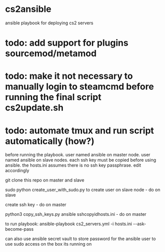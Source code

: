 # cs2ansible
ansible playbook for deploying cs2 servers
 
  
  # todo: add support for plugins sourcemod/metamod
  # todo: make it not necessary to manually login to steamcmd before running the final script cs2update.sh
  # todo: automate tmux and run script automatically (how?)


before running the playbook. user named ansible on master node. user named ansible on slave nodes. each ssh key must be copied before using ansible. the hosts.ini assumes there is no ssh key passphrase. edit accordingly

git clone this repo on master and slave

sudo python create_user_with_sudo.py to create user on slave node -  do on slave

create ssh key - do on master

python3 copy_ssh_keys.py ansible sshcopyidhosts.ini -  do on master

to run playbook: ansible-playbook cs2_servers.yml -i hosts.ini --ask-become-pass

can also use ansible secret vault to store password for the ansible user to use sudo access on the box its running on

